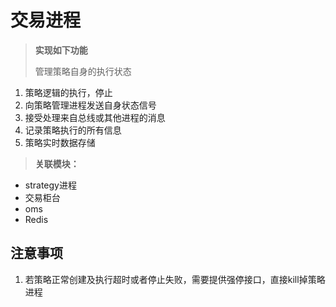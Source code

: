 # 交易进程 #	

> **实现如下功能**
> 
> 管理策略自身的执行状态
1. 策略逻辑的执行，停止
2. 向策略管理进程发送自身状态信号
3. 接受处理来自总线或其他进程的消息
4. 记录策略执行的所有信息
5. 策略实时数据存储

> **关联模块：**
- strategy进程
- 交易柜台
- oms
- Redis

## 注意事项 ##
1. 若策略正常创建及执行超时或者停止失败，需要提供强停接口，直接kill掉策略进程
